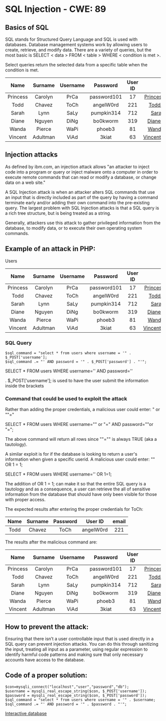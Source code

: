 # SQL Injection - CWE: 89

## Basics of SQL

SQL stands for Structured Query Language and SQL is used with databases. Database management systems work by allowing users to create, retrieve, and modify data. There are a variety of queries, but the most basic is SELECT < data > FROM < table > WHERE < condition is met >.

Select queries return the selected data from a specific table when the condition is met.


|Name    | Surname| Username |Password   |User ID  |email           |
|:----------:|:----------:|:---------:|:---------:|:-------:|:-------------------:|
|Princess      | Carolyn      |PrCa |password101|17       | Princess_Carolyn@hollywoo.com |
|Todd      | Chavez      | ToCh |angelW0rd  |221      | Todd_Chavez@hollywoo.com |
|Sarah      | Lynn      | SaLy |pumpkin314  |712      | Sarah_Lynn@hollywoo.com |
|Diane      | Nguyen      | DiNg |bo0kworm  |319      | Diane_Nguyen@hollywoo.com |
|Wanda      | Pierce      | WaPi |phoeb3  |81      | Wanda_Pierce@hollywoo.com |
|Vincent      | Adultman      | ViAd |3kiat  |63      | Vincent_Adultman@hollywoo.com |

## Injection attacks

As defined by ibm.com, an injection attack allows "an attacker to inject code into a program or query or inject malware onto a computer in order to execute remote commands that can read or modify a database, or change data on a web site."

A SQL Injection attack is when an attacker alters SQL commands that use an input that is directly included as part of the query by having a command terminate early and/or adding their own command into the pre-existing query. The largest problem with SQL Injection attacks is that a SQL query is a rich tree structure, but is being treated as a string.

Generally, attackers use this attack to gather privileged information from the database, to modify data, or to execute their own operating system commands. 

## Example of an attack in PHP:

Users 

|Name    | Surname| Username |Password   |User ID  |email           |
|:----------:|:----------:|:---------:|:---------:|:-------:|:-------------------:|
|Princess      | Carolyn      |PrCa |password101|17       | Princess_Carolyn@hollywoo.com |
|Todd      | Chavez      | ToCh |angelW0rd  |221      | Todd_Chavez@hollywoo.com |
|Sarah      | Lynn      | SaLy |pumpkin314  |712      | Sarah_Lynn@hollywoo.com |
|Diane      | Nguyen      | DiNg |bo0kworm  |319      | Diane_Nguyen@hollywoo.com |
|Wanda      | Pierce      | WaPi |phoeb3  |81      | Wanda_Pierce@hollywoo.com |
|Vincent      | Adultman      | ViAd |3kiat  |63      | Vincent_Adultman@hollywoo.com |

### SQL Query
```
$sql_command = "select * from users where username = '" . $_POST['username'];   
$sql_command .= "' AND password = '" . $_POST['password'] . "'";  
```

SELECT * FROM users WHERE username='<username>' AND password='<password>'
    
. $_POST['username'];  is used to have the user submit the information inside the brackets
    
### Command that could be used to exploit the attack
Rather than adding the proper credentials, a malicious user could enter: " or ""="

SELECT * FROM users WHERE username="" or "=" AND password=""or "=";

The above command will return all rows since ""="" is always TRUE (aka a tautology).

A similar exploit is for if the database is looking to return a user's information when given a specific userid. A malicious user could enter: "" OR 1 = 1; 

SELECT * FROM users WHERE username='<username>' OR 1=1;

The addition of OR 1 = 1; can make it so that the entire SQL query is a tautology and as a consequence, a user can retrieve the all of sensitive information from the database that should have only been visible for those with proper access.

The expected results after entering the proper credentials for ToCh:

|Name    | Surname| Password   |User ID  |email           |
|:----------:|:----------:|:---------:|:-------:|:-------------------:|
|Todd      | Chavez      | ToCh |angelW0rd  |221      | Todd_Chavez@hollywoo.com |

The results after the malicious command are:
    
|Name    | Surname| Username |Password   |User ID  |email           |
|:----------:|:----------:|:---------:|:---------:|:-------:|:-------------------:|
|Princess      | Carolyn      |PrCa |password101|17       | Princess_Carolyn@hollywoo.com |
|Todd      | Chavez      | ToCh |angelW0rd  |221      | Todd_Chavez@hollywoo.com |
|Sarah      | Lynn      | SaLy |pumpkin314  |712      | Sarah_Lynn@hollywoo.com |
|Diane      | Nguyen      | DiNg |bo0kworm  |319      | Diane_Nguyen@hollywoo.com |
|Wanda      | Pierce      | WaPi |phoeb3  |81      | Wanda_Pierce@hollywoo.com |
|Vincent      | Adultman      | ViAd |3kiat  |63      | Vincent_Adultman@hollywoo.com |

## How to prevent the attack: 
Ensuring that there isn’t a user controllable input that is used directly in a SQL query can prevent injection attacks. You can do this through sanitizing the input, treating all input as a parameter, using regular expression to identify harmful code patterns and making sure that only necessary accounts have access to the database. 

## Code of a proper solution: 
```
$con=mysqli_connect("localhost","user","password","db");  
$username = mysqli_real_escape_string($con, $_POST['username']);  
$password = mysqli_real_escape_string($con, $_POST['password']);  
$sql_command = "select * from users where username = '" . $username; $sql_command .= "' AND password = '" . $password . "'";  
```
[Interactive database](https://raysarivera.github.io/Honors_proj1/Lesson/Websql)

